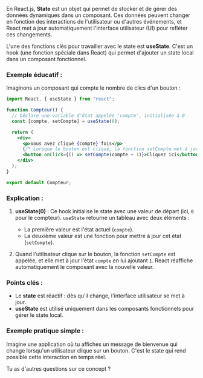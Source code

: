 En React.js, **State** est un objet qui permet de stocker et de gérer des données dynamiques dans un composant. Ces données peuvent changer en fonction des interactions de l'utilisateur ou d'autres événements, et React met à jour automatiquement l'interface utilisateur (UI) pour refléter ces changements.

L'une des fonctions clés pour travailler avec le state est **useState**. C'est un hook (une fonction spéciale dans React) qui permet d'ajouter un state local dans un composant fonctionnel.

### Exemple éducatif :

Imaginons un composant qui compte le nombre de clics d'un bouton :

```jsx
import React, { useState } from "react";

function Compteur() {
  // Déclare une variable d'état appelée 'compte', initialisée à 0
  const [compte, setCompte] = useState(0);

  return (
    <div>
      <p>Vous avez cliqué {compte} fois</p>
      {/* Lorsque le bouton est cliqué, la fonction setCompte met à jour l'état */}
      <button onClick={() => setCompte(compte + 1)}>Cliquez ici</button>
    </div>
  );
}

export default Compteur;
```

### Explication :

1. **useState(0)** : Ce hook initialise le state avec une valeur de départ (ici, `0` pour le compteur). `useState` retourne un tableau avec deux éléments :

   - La première valeur est l'état actuel (`compte`).
   - La deuxième valeur est une fonction pour mettre à jour cet état (`setCompte`).

2. Quand l'utilisateur clique sur le bouton, la fonction `setCompte` est appelée, et elle met à jour l'état `compte` en lui ajoutant `1`. React réaffiche automatiquement le composant avec la nouvelle valeur.

### Points clés :

- Le **state** est réactif : dès qu'il change, l'interface utilisateur se met à jour.
- **useState** est utilisé uniquement dans les composants fonctionnels pour gérer le state local.

### Exemple pratique simple :

Imagine une application où tu affiches un message de bienvenue qui change lorsqu'un utilisateur clique sur un bouton. C'est le state qui rend possible cette interaction en temps réel.

Tu as d'autres questions sur ce concept ?
